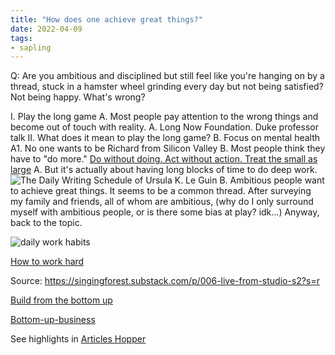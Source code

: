 ```yaml
---
title: "How does one achieve great things?"
date: 2022-04-09
tags:
- sapling
---
```

Q: Are you ambitious and disciplined but still feel like you're hanging on by a thread, stuck in a hamster wheel grinding every day but not being satisfied? Not being happy. What's wrong? 

I. Play the long game
A. Most people pay attention to the wrong things and become out of touch with reality. 
A. Long Now Foundation. Duke professor talk
II. What does it mean to play the long game?
B. Focus on mental health
     A1. No one wants to be Richard from Silicon Valley
B. Most people think they have to "do more." 
[Do without doing. Act without action. Treat the small as large](/notes/Do%20without%20doing.%20Act%20without%20action.%20Treat%20the%20small%20as%20large.md)
A. But it's actually about having long blocks of time to do deep work. 
	![The Daily Writing Schedule of Ursula K. Le Guin](/images/The%20Daily%20Writing%20Schedule%20of%20Ursula%20K.%20Le%20Guin.png)
B. Ambitious people want to achieve great things. It seems to be a common thread. After surveying my family and friends, all of whom are ambitious, (why do I only surround myself with ambitious people, or is there some bias at play? idk...) Anyway, back to the topic. 


![daily work habits](/images/daily%20work%20habits.png)

[How to work hard](/notes/How%20to%20work%20hard.md)

Source: https://singingforest.substack.com/p/006-live-from-studio-s2?s=r

[Build from the bottom up](/images/Build%20from%20the%20bottom%20up.png)

[Bottom-up-business](https://ungated.media/article/bottom-up-business/?curius=1599)

See highlights in [Articles Hopper](/notes/Articles%20Hopper.md)







